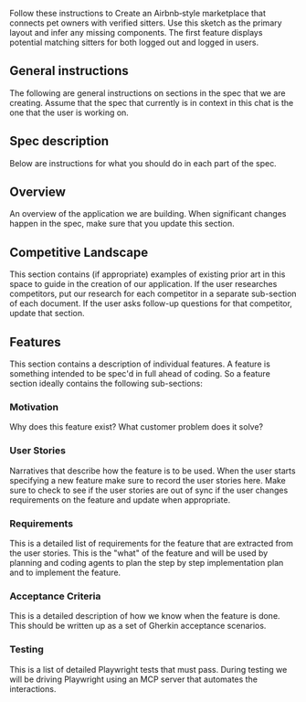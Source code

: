 Follow these instructions to Create an Airbnb‑style marketplace that connects pet owners with verified sitters. Use this sketch as the primary layout and infer any missing components. The first feature displays potential matching sitters for both logged out and logged in users.
 
## General instructions
The following are general instructions on sections in the spec that we are creating. Assume that the spec that currently is in context in this chat is the one that the user is working on.
 
## Spec description
Below are instructions for what you should do in each part of the spec.
## Overview
An overview of the application we are building. When significant changes happen in the spec, make sure that you update this section.
## Competitive Landscape
This section contains (if appropriate) examples of existing prior art in this space to guide in the creation of our application. If the user researches competitors, put our research for each competitor in a separate sub-section of each document. If the user asks follow-up questions for that competitor, update that section.
## Features
This section contains a description of individual features. A feature is something intended to be spec'd in full ahead of coding. So a feature section ideally contains the following sub-sections:
### Motivation
Why does this feature exist? What customer problem does it solve? 
### User Stories
Narratives that describe how the feature is to be used. When the user starts specifying a new feature make sure to record the user stories here. Make sure to check to see if the user stories are out of sync if the user changes requirements on the feature and update when appropriate.
### Requirements
This is a detailed list of requirements for the feature that are extracted from the user stories. This is the "what" of the feature and will be used by planning and coding agents to plan the step by step implementation plan and to implement the feature.
### Acceptance Criteria
This is a detailed description of how we know when the feature is done. This should be written up as a set of Gherkin acceptance scenarios. 
### Testing 
This is a list of detailed Playwright tests that must pass. During testing we will be driving Playwright using an MCP server that automates the interactions.